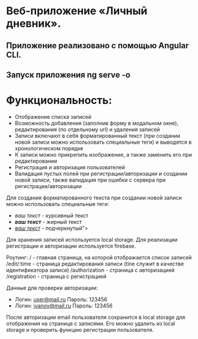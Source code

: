 # Веб-приложение «Личный дневник».
## Приложение реализовано с помощью Angular CLI.
## Запуск приложения ng serve -o

# Функциональность: 
- Отображение списка записей
- Возможность добавления (заполнив форму в модальном окне), редактирования (по отдельному url) и удаления записей
- Записи включают в себя форматированный текст (при создании новой записи можно использовать специальные теги) и выводятся в хронологическом порядке
- К записи можно прикрепить изображение, а также заменить его при редактировании
- Регистрация и авторизация пользователей
- Валидация пустых полей при регистрации/авторизации и создании новой записи, также валидация при ошибки с сервера при регистрации/авторизации

Для создания форматированного текста при создании новой записи можно использовать специальные теги:
- <i>*ваш текст*</i> - курсивный текст 
- <b>*ваш текст*</b> - жирный текст 
- <u>*ваш текст*</u> - подчеркнутый">

Для хранения записей используется local storage.
Для реализации регистрации и авторизации используется firebase.

Роутинг: 
/ - главная страница, на которой отображается список записей
/edit/:time - страница редактирования записи (tine служит в качестве идентификатора записи)
/authorization - страница с авторизацией
/registration - страница с регистрацией 

Данные для проверки авторизации: 
- Логин: user@mail.ru Пароль: 123456
- Логин: ivanov@mail.ru Пароль: 123456

После авторизации email пользователя сохранится в local storage для отображения на странице с записями. Его можно удалить из local storage и проверить функцию регистрации пользователя.